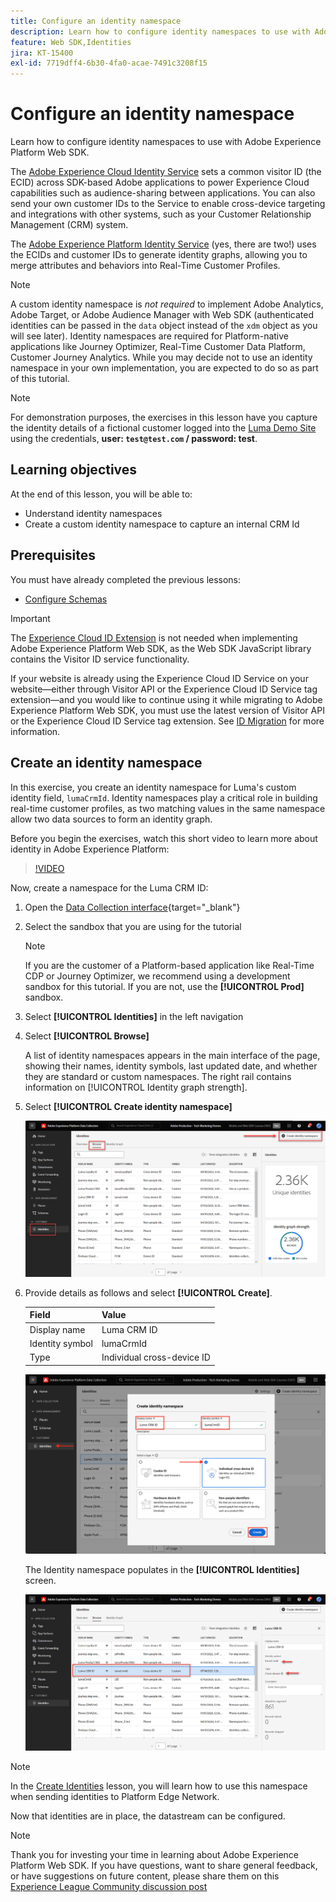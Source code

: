 ```yaml
---
title: Configure an identity namespace
description: Learn how to configure identity namespaces to use with Adobe Experience Platform Web SDK. This lesson is part of the Implement Adobe Experience Cloud with Web SDK tutorial.
feature: Web SDK,Identities
jira: KT-15400
exl-id: 7719dff4-6b30-4fa0-acae-7491c3208f15
---
```

# Configure an identity namespace

Learn how to configure identity namespaces to use with Adobe Experience Platform Web SDK. 

The [Adobe Experience Cloud Identity Service](https://experienceleague.adobe.com/en/docs/id-service/using/home) sets a common visitor ID (the ECID) across SDK-based Adobe applications to power Experience Cloud capabilities such as audience-sharing between applications. You can also send your own customer IDs to the Service to enable cross-device targeting and integrations with other systems, such as your Customer Relationship Management (CRM) system.

The [Adobe Experience Platform Identity Service](https://experienceleague.adobe.com/en/docs/experience-platform/identity/home) (yes, there are two!) uses the ECIDs and customer IDs to generate identity graphs, allowing you to merge attributes and behaviors into Real-Time Customer Profiles.

>[!NOTE]
>
>A custom identity namespace is _not required_ to implement Adobe Analytics, Adobe Target, or Adobe Audience Manager with Web SDK (authenticated identities can be passed in the `data` object instead of the `xdm` object as you will see later). Identity namespaces are required for Platform-native applications like Journey Optimizer, Real-Time Customer Data Platform, Customer Journey Analytics. While you may decide not to use an identity namespace in your own implementation, you are expected to do so as part of this tutorial.

>[!NOTE]
>
> For demonstration purposes, the exercises in this lesson have you capture the identity details of a fictional customer logged into the [Luma Demo Site](https://luma.enablementadobe.com/content/luma/us/en.html) using the credentials, **user: `test@test.com` / password: test**. 

## Learning objectives

At the end of this lesson, you will be able to:

* Understand identity namespaces
* Create a custom identity namespace to capture an internal CRM Id


## Prerequisites

You must have already completed the previous lessons:

* [Configure Schemas](configure-schemas.md)

>[!IMPORTANT]
>
>The [Experience Cloud ID Extension](https://exchange.adobe.com/apps/ec/100160/adobe-experience-cloud-id-launch-extension) is not needed when implementing Adobe Experience Platform Web SDK, as the Web SDK JavaScript library contains the Visitor ID service functionality.
>
> If your website is already using the Experience Cloud ID Service on your website&mdash;either through Visitor API or the Experience Cloud ID Service tag extension&mdash;and you would like to continue using it while migrating to Adobe Experience Platform Web SDK, you must use the latest version of Visitor API or the Experience Cloud ID Service tag extension. See [ID Migration](https://experienceleague.adobe.com/en/docs/experience-platform/edge/identity/overview) for more information.

## Create an identity namespace

In this exercise, you create an identity namespace for Luma's custom identity field, `lumaCrmId`. Identity namespaces play a critical role in building real-time customer profiles, as two matching values in the same namespace allow two data sources to form an identity graph.

Before you begin the exercises, watch this short video to learn more about identity in Adobe Experience Platform:

>[!VIDEO](https://video.tv.adobe.com/v/27841?learn=on&enablevpops)

Now, create a namespace for the Luma CRM ID:

1. Open the [Data Collection interface](https://experience.adobe.com/data-collection/){target="_blank"}
1. Select the sandbox that you are using for the tutorial

   >[!NOTE]
   >
   >If you are the customer of a Platform-based application like Real-Time CDP or Journey Optimizer, we recommend using a development sandbox for this tutorial. If you are not, use the **[!UICONTROL Prod]** sandbox.
   
1. Select **[!UICONTROL Identities]** in the left navigation
1. Select **[!UICONTROL Browse]**

   A list of identity namespaces appears in the main interface of the page, showing their names, identity symbols, last updated date, and whether they are standard or custom namespaces. The right rail contains information on [!UICONTROL Identity graph strength].

1. Select **[!UICONTROL Create identity namespace]**

   ![View identities](assets/configure-identities-screen.png)

1. Provide details as follows and select **[!UICONTROL Create]**.
   
   | Field         |  Value    |  
   |---------------|-----------|
   | Display name  | Luma CRM ID   | 
   | Identity symbol| lumaCrmId    |  
   | Type           | Individual cross-device ID |  


   ![Create Namespaces](assets/identities-create-namespace.png)


   The Identity namespace populates in the **[!UICONTROL Identities]** screen.

   ![Create Namespaces](assets/configure-identities-namespace-lumaCrmId.png)


>[!NOTE]
>
> In the [Create Identities](create-identities.md) lesson, you will learn how to use this namespace when sending identities to Platform Edge Network. 

Now that identities are in place, the datastream can be configured.

>[!NOTE]
>
>Thank you for investing your time in learning about Adobe Experience Platform Web SDK. If you have questions, want to share general feedback, or have suggestions on future content, please share them on this [Experience League Community discussion post](https://experienceleaguecommunities.adobe.com/t5/adobe-experience-platform-data/tutorial-discussion-implement-adobe-experience-cloud-with-web/td-p/444996)
